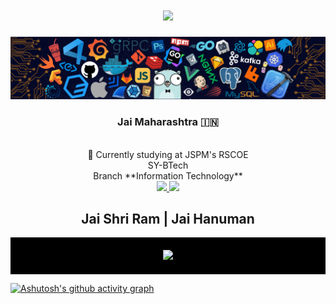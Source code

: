  <h1 align="center">
    <img src="https://readme-typing-svg.herokuapp.com/?font=Righteous&size=35&center=true&vCenter=true&width=500&height=70&duration=4000&lines=Jai+Siya+Ram!+🚩;+Jai+Hanuman!;" />
</h1>
<div align="center">  
  <img src="https://raw.githubusercontent.com/KevinPatel04/KevinPatel04/master/header.png" />
</div>
<h3 align="center">Jai Maharashtra 🇮🇳</h3> 
<br/>
<div align="center">  
 🔭 Currently studying at JSPM's RSCOE <br>
     SY-BTech <br>
     Branch **Information Technology**
 </div>
<div align="center"> 
  <a href="mailto:yashlende93@gmail.com">
    <img src="https://img.shields.io/badge/Gmail-333333?style=for-the-badge&logo=gmail&logoColor=red" />
  </a>
  <a href="https://www.linkedin.com/in/yash-lende-852706259/" target="_blank">
    <img src="https://img.shields.io/badge/LinkedIn-0077B5?style=for-the-badge&logo=linkedin&logoColor=white" target="_blank" />
  </a>
<!--   <a href="https://salesp07.github.io" target="_blank">
     <img src="https://img.shields.io/badge/Portfolio-FF5722?style=for-the-badge&logo=todoist&logoColor=white" target="_blank" /> <!-- sqlite, safari, google-chrome are other good icon options -->
<!--   </a> --> 
</div>

<h2 align="center">Jai Shri Ram | Jai Hanuman </h2>


<!--[![GitHub Streak](http://github-readme-streak-stats.herokuapp.com?user=YashL3616&theme=dark&background=000000)](https://git.io/streak-stats)-->


<div align="center" style="background-color: black; padding: 20px;">
       <img src="https://streak-stats.demolab.com?user=YashL3616&theme=transparent&hide_border=true"/>
</div>

<!--[![Ashutosh's github activity graph](https://github-readme-activity-graph.vercel.app/graph?username=YashL3616&bg_color=fffff0&color=708090&line=24292e&point=24292e&area=true&hide_border=true)](https://github.com/ashutosh00710/github-readme-activity-graph)-->

[![Ashutosh's github activity graph](https://github-readme-activity-graph.vercel.app/graph?username=YashL3616&theme=github-compact)](https://github.com/ashutosh00710/github-readme-activity-graph)


